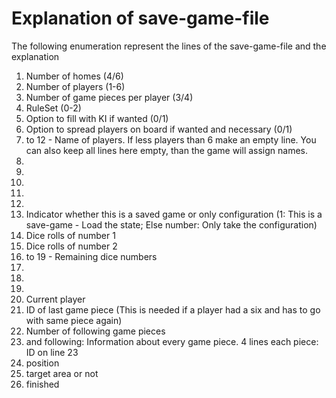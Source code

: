 # Explanation of save-game-file
The following enumeration represent the lines of the save-game-file and the explanation
1. Number of homes (4/6)
2. Number of players (1-6)
3. Number of game pieces per player (3/4)
4. RuleSet (0-2)
5. Option to fill with KI if wanted (0/1)
6. Option to spread players on board if wanted and necessary (0/1)
7. to 12 - Name of players. If less players than 6 make an empty line. You can also keep all lines here empty, than the game will assign names.
8.
9.
10.
11.
12.
13. Indicator whether this is a saved game or only configuration (1: This is a save-game - Load the state; Else number: Only take the configuration)
14. Dice rolls of number 1
15. Dice rolls of number 2
16. to 19 - Remaining dice numbers
17.
18.
19.
20. Current player
21. ID of last game piece (This is needed if a player had a six and has to go with same piece again)
22. Number of following game pieces
23. and following: Information about every game piece. 4 lines each piece: ID on line 23
24. position
25. target area or not
26. finished